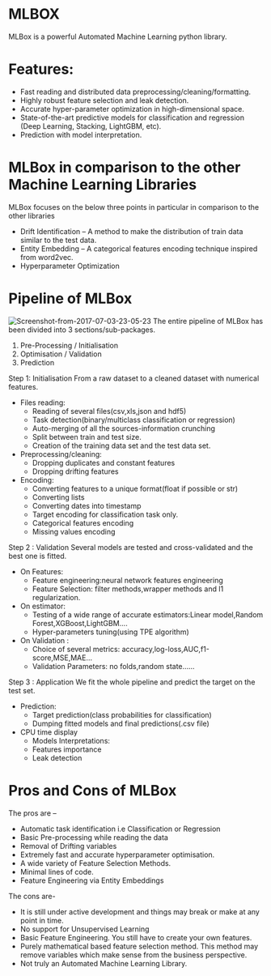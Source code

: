 # MLBOX
MLBox is a powerful Automated Machine Learning python library.

# Features:
* Fast reading and distributed data preprocessing/cleaning/formatting.
* Highly robust feature selection and leak detection.
* Accurate hyper-parameter optimization in high-dimensional space.
* State-of-the-art predictive models for classification and regression (Deep Learning, Stacking, LightGBM, etc).
* Prediction with model interpretation.
 
# MLBox in comparison to the other Machine Learning Libraries
MLBox focuses on the below three points in particular in comparison to the other libraries
* Drift Identification – A method to make the distribution of train data similar to the test data.
* Entity Embedding – A categorical features encoding technique inspired from word2vec.
* Hyperparameter Optimization

# Pipeline of MLBox

![Screenshot-from-2017-07-03-23-05-23](https://user-images.githubusercontent.com/55275843/169100444-959d3017-7087-4297-b70e-bf9e4b97c080.png)
The entire pipeline of MLBox has been divided into 3 sections/sub-packages.
1) Pre-Processing / Initialisation
2) Optimisation / Validation
3) Prediction

Step 1: Initialisation
From a raw dataset to a cleaned dataset with numerical features.
* Files reading:
    * Reading of several files(csv,xls,json and hdf5)
    * Task detection(binary/multiclass classification or regression)
    * Auto-merging of all the sources-information crunching
    * Split between train and test size.
    * Creation of the training data set and the test data set.
* Preprocessing/cleaning:
    * Dropping duplicates and constant features
    * Dropping drifting features
* Encoding:
    * Converting features to a unique format(float if possible or str)
    * Converting lists
    * Converting dates into timestamp
    * Target encoding for classification task only.
    * Categorical features encoding
    * Missing values encoding

Step 2 : Validation
Several models are tested and cross-validated and the best one is fitted.
* On Features:
    * Feature engineering:neural network features engineering
    * Feature Selection: filter methods,wrapper methods and l1 regularization.
* On estimator:
    * Testing of a wide range of accurate estimators:Linear model,Random Forest,XGBoost,LightGBM….
    * Hyper-parameters tuning(using TPE algorithm)
* On Validation :
    * Choice of several metrics: accuracy,log-loss,AUC,f1-score,MSE,MAE…
    * Validation Parameters: no folds,random state……

Step 3 : Application
We fit the whole pipeline and predict the target on the test set.
* Prediction:
    * Target prediction(class probabilities for classification)
    * Dumping fitted models and final predictions(.csv file)
* CPU time display
    * Models Interpretations:
    * Features importance
    * Leak detection

# Pros and Cons of MLBox

The pros are –
* Automatic task identification i.e Classification or Regression
* Basic Pre-processing while reading the data
* Removal of Drifting variables
* Extremely fast and accurate hyperparameter optimisation.
* A wide variety of Feature Selection Methods.
* Minimal lines of code.
* Feature Engineering via Entity Embeddings


The cons are-
* It is still under active development and things may break or make at any point in time.
* No support for Unsupervised Learning
* Basic Feature Engineering. You still have to create your own features.
* Purely mathematical based feature selection method. This method may remove variables which make sense from the business perspective.
* Not truly an Automated Machine Learning Library.
